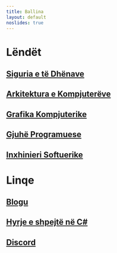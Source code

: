 ```yaml
---
title: Ballina
layout: default
noslides: true
---
```


# Lëndët

## [Siguria e të Dhënave](/lendet/siguria-dhenave)

## [Arkitektura e Kompjuterëve](/lendet/arkitektura-kompjutereve)

## [Grafika Kompjuterike](/lendet/grafika-kompjuterike)

## [Gjuhë Programuese](/lendet/gjuhe-programuese)

## [Inxhinieri Softuerike](/lendet/inxhinieri-softuerike)

# Linqe

## [Blogu](/blog)

## [Hyrje e shpejtë në C#](/artikuj/csharp/hyrje)

## [Discord](https://discord.gg/HQsT3PJ)
